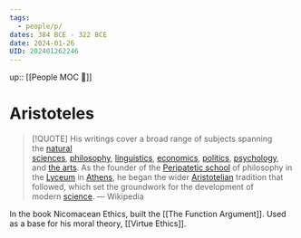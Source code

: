 ```yaml
---
tags:
  - people/p/
dates: 384 BCE - 322 BCE
date: 2024-01-26
UID: 202401262246
---
```


up:: [[People MOC 👥]]

# Aristoteles


> [!QUOTE]
> His writings cover a broad range of subjects spanning the [natural sciences](https://en.wikipedia.org/wiki/Natural_science "Natural science"), [philosophy](https://en.wikipedia.org/wiki/Philosophy "Philosophy"), [linguistics](https://en.wikipedia.org/wiki/Linguistics "Linguistics"), [economics](https://en.wikipedia.org/wiki/Economics "Economics"), [politics](https://en.wikipedia.org/wiki/Politics "Politics"), [psychology](https://en.wikipedia.org/wiki/Psychology "Psychology"), and [the arts](https://en.wikipedia.org/wiki/The_arts "The arts"). As the founder of the [Peripatetic school](https://en.wikipedia.org/wiki/Peripatetic_school "Peripatetic school") of philosophy in the [Lyceum](https://en.wikipedia.org/wiki/Lyceum_(classical) "Lyceum (classical)") in [Athens](https://en.wikipedia.org/wiki/Athens "Athens"), he began the wider [Aristotelian](https://en.wikipedia.org/wiki/Aristotelianism "Aristotelianism") tradition that followed, which set the groundwork for the development of modern [science](https://en.wikipedia.org/wiki/Science "Science"). — Wikipedia

In the book Nicomacean Ethics, built the [[The Function Argument]]. Used as a base for his moral theory, [[Virtue Ethics]].
